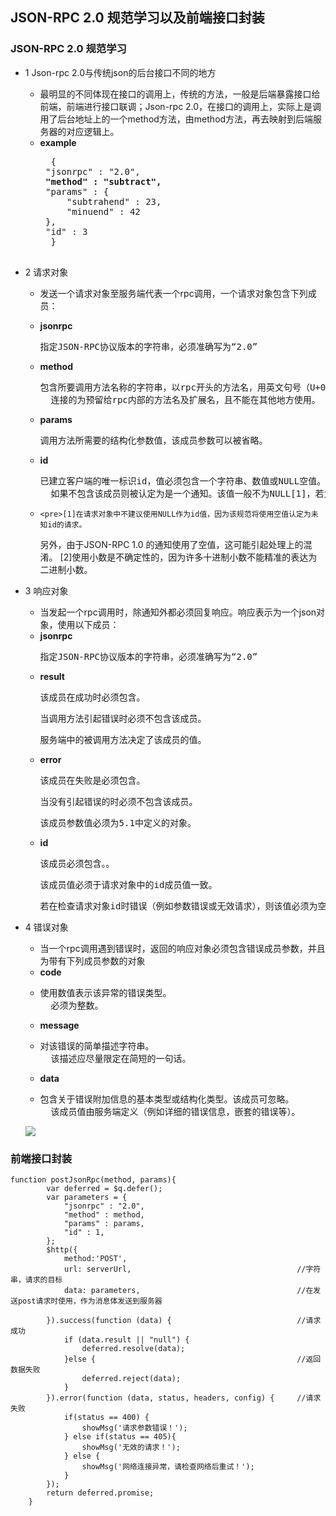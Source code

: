 ## JSON-RPC 2.0 规范学习以及前端接口封装

### JSON-RPC 2.0 规范学习

* 1 Json-rpc 2.0与传统json的后台接口不同的地方
	 - 最明显的不同体现在接口的调用上，传统的方法，一般是后端暴露接口给前端，前端进行接口联调；Json-rpc 2.0，在接口的调用上，实际上是调用了后台地址上的一个method方法，由method方法，再去映射到后端服务器的对应逻辑上。
	 - **example**
		 <pre>
		 {
	    "jsonrpc" : "2.0",
	    <strong>"method" : "subtract",</strong>
	    "params" : {
	        "subtrahend" : 23,
	        "minuend" : 42
	    },
	    "id" : 3
	     }
	    </pre>

* 2 请求对象
  	- 发送一个请求对象至服务端代表一个rpc调用，一个请求对象包含下列成员：
  	- **jsonrpc**
  		<pre>指定JSON-RPC协议版本的字符串，必须准确写为“2.0”</pre>
    - **method**
  		<pre>包含所要调用方法名称的字符串，以rpc开头的方法名，用英文句号（U+002E or ASCII 46）
		连接的为预留给rpc内部的方法名及扩展名，且不能在其他地方使用。</pre>
    - **params**
  		<pre>调用方法所需要的结构化参数值，该成员参数可以被省略。</pre>
    - **id**
  		<pre>已建立客户端的唯一标识id，值必须包含一个字符串、数值或NULL空值。
		如果不包含该成员则被认定为是一个通知。该值一般不为NULL[1]，若为数值则不应该包含小数[2]</pre>

    -     <pre>[1]在请求对象中不建议使用NULL作为id值，因为该规范将使用空值认定为未知id的请求。
		另外，由于JSON-RPC 1.0 的通知使用了空值，这可能引起处理上的混淆。
     [2]使用小数是不确定性的，因为许多十进制小数不能精准的表达为二进制小数。</pre>

* 3 响应对象
	- 当发起一个rpc调用时，除通知外都必须回复响应。响应表示为一个json对象，使用以下成员：
	- **jsonrpc**
		<pre>指定JSON-RPC协议版本的字符串，必须准确写为“2.0”</pre>
	- **result**
		<pre>该成员在成功时必须包含。</pre>
		<pre>当调用方法引起错误时必须不包含该成员。</pre>
		<pre>服务端中的被调用方法决定了该成员的值。</pre>
	- **error**
		<pre>该成员在失败是必须包含。</pre>
		<pre>当没有引起错误的时必须不包含该成员。</pre>
		<pre>该成员参数值必须为5.1中定义的对象。</pre>
	- **id**
		<pre>该成员必须包含。。</pre>
		<pre>该成员值必须于请求对象中的id成员值一致。</pre>
		<pre>若在检查请求对象id时错误（例如参数错误或无效请求），则该值必须为空值。</pre>

* 4 错误对象
	- 当一个rpc调用遇到错误时，返回的响应对象必须包含错误成员参数，并且为带有下列成员参数的对象
	- **code**
	- <pre>使用数值表示该异常的错误类型。
		必须为整数。
	  </pre>
	- **message**
	- <pre>对该错误的简单描述字符串。
		该描述应尽量限定在简短的一句话。
	  </pre>
	- **data**
	- <pre>包含关于错误附加信息的基本类型或结构化类型。该成员可忽略。
		该成员值由服务端定义（例如详细的错误信息，嵌套的错误等）。
	  </pre>
	![](http://i4.piimg.com/567571/ff156c44b7c37eb5.png)


### 前端接口封装
	function postJsonRpc(method, params){
			var deferred = $q.defer();
            var parameters = {
            	"jsonrpc" : "2.0",
            	"method" : method,
            	"params" : params,
            	"id" : 1,
            };
            $http({
                method:'POST',
                url: serverUrl,      								//字符串，请求的目标
                data: parameters,    								//在发送post请求时使用，作为消息体发送到服务器

            }).success(function (data) {   							//请求成功
                if (data.result || "null") {
                	deferred.resolve(data);
                }else {               								//返回数据失败
                    deferred.reject(data);
                }
            }).error(function (data, status, headers, config) {     //请求失败
                if(status == 400) {
                    showMsg('请求参数错误！');
                } else if(status == 405){
                    showMsg('无效的请求！');
                } else {
                    showMsg('网络连接异常，请检查网络后重试！');
                }
            });
            return deferred.promise;
	    }
	
	
